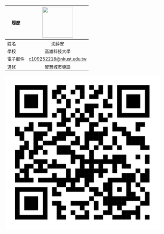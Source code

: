 |      履歷        |<img src="https://encrypted-tbn0.gstatic.com/images?q=tbn:ANd9GcR_8cbAWQP3am7sEnxMDJgz5ez9Uwg9GIW_HI7Yry5FDA&s" width=100 height=100/>|
| ---------------- |:-----------------------------:|
| 姓名            |  沈薛安                 |
| 學校             | 高雄科技大學                  |
| 電子郵件         | c109252218@nkust.edu.tw          |
| 選修             | 智慧城市導論                  |
![這是一張圖片.](https://github.com/c109252218/c109252218/blob/main/AjSUk9_qrcode.png)
